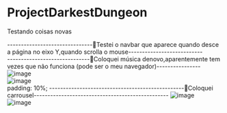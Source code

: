 # ProjectDarkestDungeon
Testando coisas novas

-------------------------------📌Testei o navbar que aparece quando desce a página no eixo Y,quando scrolla o mouse---------------------------
<br>
------------------------------📌Coloquei música denovo,aparentemente tem vezes que não funciona (pode ser o meu navegador)----------------
![image](https://github.com/user-attachments/assets/90b0c055-dd5f-426e-b774-df1e969a4bbe)
<br>
![image](https://github.com/user-attachments/assets/15532b82-49c2-49ac-91fa-d833c993728a)
<br>
padding: 10%;
-------------------------------------------------📌Coloquei carrousel-------------------------------------------------
![image](https://github.com/user-attachments/assets/b58e2bdc-636e-4ebb-a3c3-9233ec5b2633)
<br>
![image](https://github.com/user-attachments/assets/198e073c-4240-4ac7-a76d-526eea998061)
